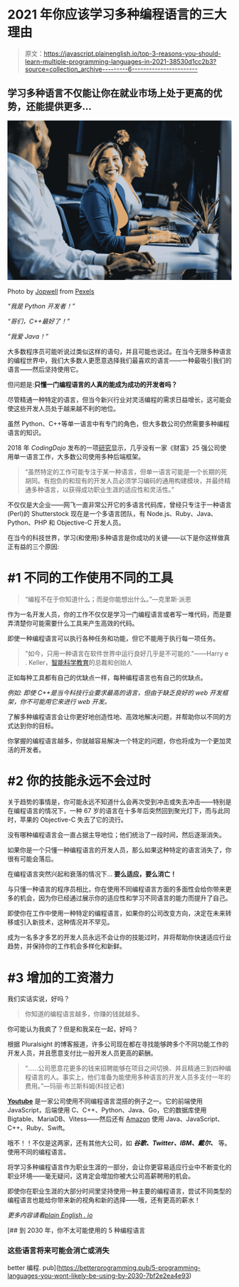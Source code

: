 # 2021 年你应该学习多种编程语言的三大理由

> 原文：<https://javascript.plainenglish.io/top-3-reasons-you-should-learn-multiple-programming-languages-in-2021-38530d1cc2b3?source=collection_archive---------6----------------------->

## 学习多种语言不仅能让你在就业市场上处于更高的优势，还能提供更多…

![](img/43b47c3bb8cb2c3e5d08c4cf1a0d61bc.png)

Photo by [Jopwell](https://www.pexels.com/@jopwell?utm_content=attributionCopyText&utm_medium=referral&utm_source=pexels) from [Pexels](https://www.pexels.com/photo/woman-in-blue-suit-jacket-2422293/?utm_content=attributionCopyText&utm_medium=referral&utm_source=pexels)

*“我是 Python 开发者！”*

*“哥们，C++最好了！”*

*“我爱 Java！”*

大多数程序员可能听说过类似这样的语句，并且可能也说过。在当今无限多种语言的编程世界中，我们大多数人更愿意选择我们最喜欢的语言——一种最吸引我们的语言——然后坚持使用它。

但问题是:**只懂一门编程语言的人真的能成为成功的开发者吗？**

尽管精通一种特定的语言，但当今新兴行业对灵活编程的需求日益增长，这可能会使这些开发人员处于越来越不利的地位。

虽然 Python、C++等单一语言中有专门的角色，但大多数公司仍然需要多种编程语言的知识。

2018 年 *CodingDojo* 发布的一项[研究](https://www.globenewswire.com/news-release/2018/01/10/1286783/0/en/Coding-Dojo-Research-Reveals-Hiring-Limitations-of-Learning-a-Single-Coding-Language.html)显示，几乎没有一家《财富》25 强公司使用单一语言工作，大多数公司使用多种后端框架。

> “虽然特定的工作可能专注于某一种语言，但单一语言可能是一个长期的死胡同。有抱负的和现有的开发人员必须学习编码的通用构建模块，并最终精通多种语言，以获得成功职业生涯的适应性和灵活性。”

不仅仅是大企业——网飞一直非常公开它的多语言代码库，曾经只专注于一种语言(Perl)的 Shutterstock 现在是一个多语言团队，有 Node.js、Ruby、Java、Python、PHP 和 Objective-C 开发人员。

在当今的科技世界，学习(和使用)多种语言是你成功的关键——以下是你这样做真正有益的三个原因:

# #1 不同的工作使用不同的工具

> “编程不在于你知道什么；而是你能想出什么。”—克里斯·派恩

作为一名开发人员，你的工作不仅仅是学习一门编程语言或者写一堆代码，而是要弄清楚你可能需要什么工具来产生高效的代码。

即使一种编程语言可以执行各种任务和功能，但它不能用于执行每一项任务。

> "如今，只用一种语言在软件世界中运行良好几乎是不可能的."——Harry e . Keller，[智能科学教育](http://www.smartscience.net/)的总裁和创始人

正如每种工具都有自己的优缺点一样，每种编程语言也有自己的优缺点。

*例如:* *即使 C++是当今科技行业要求最高的语言，但由于缺乏良好的 web 开发框架，你不可能用它来进行 web 开发。*

了解多种编程语言会让你更好地创造性地、高效地解决问题，并帮助你以不同的方式达到你的目标。

你掌握的编程语言越多，你就越容易解决一个特定的问题，你也将成为一个更加灵活的开发者。

# #2 你的技能永远不会过时

关于趋势的事情是，你可能永远不知道什么会再次受到冲击或失去冲击——特别是在编程语言的情况下，一种 67 岁的语言在十多年后突然回到聚光灯下，而与此同时，苹果的 Objective-C 失去了它的流行。

没有哪种编程语言会一直占据主导地位；他们统治了一段时间，然后逐渐消失。

如果你是一个只懂一种编程语言的开发人员，那么如果这种特定的语言消失了，你很有可能会落后。

在编程语言突然兴起和衰落的情况下… **要么适应，要么消亡！**

与只懂一种语言的程序员相比，你在使用不同编程语言方面的多面性会给你带来更多的机会，因为你已经通过展示你的适应性和学习不同语言的能力而提升了自己。

即使你在工作中使用一种特定的编程语言，如果你的公司改变方向，决定在未来转移或引入新技术，这种情况并不罕见。

成为一名多才多艺的开发人员永远不会让你的技能过时，并将帮助你快速适应行业趋势，并保持你的工作机会多样化和新鲜。

# #3 增加的工资潜力

我们实话实说，好吗？

> 你知道的编程语言越多，你赚的钱就越多。

你可能认为我疯了？但是和我呆在一起，好吗？

根据 Pluralsight 的博客报道，许多公司现在都在寻找能够跨多个不同功能工作的开发人员，并且愿意支付比一般开发人员更高的薪酬。

> “……公司愿意花更多的钱来招聘能够在项目之间切换、并且精通三到四种编程语言的人。事实上，他们准备为能使用多种语言的开发人员多支付一年的费用。”—玛丽·布兰斯科姆(科技记者)

[**Youtube**](https://content.techgig.com/google-amazon-ibm-and-other-top-software-firms-use-these-programming-languages-the-most/articleshow/77959781.cms) 是一家公司使用不同编程语言混搭的例子之一。它的前端使用 JavaScript，后端使用 C、C++、Python、Java、Go，它的数据库使用 Bigtable、MariaDB、Vitess——然后还有 [Amazon](https://content.techgig.com/google-amazon-ibm-and-other-top-software-firms-use-these-programming-languages-the-most/articleshow/77959781.cms) 使用 Java、JavaScript、C++、Ruby、Swift。

哦不！！不仅是这两家，还有其他大公司，如 ***谷歌、Twitter、IBM、戴尔、*** 等。使用不同的编程语言。

将学习多种编程语言作为职业生涯的一部分，会让你更容易适应行业中不断变化的职业环境——毫无疑问，这肯定会增加你被大公司高薪聘用的机会。

即使你在职业生涯的大部分时间里坚持使用一种主要的编程语言，尝试不同类型的编程语言也能给你带来新的视角和新的选择——哦，还有更高的薪水！

*更多内容请看*[*plain English . io*](http://plainenglish.io/)

[](https://betterprogramming.pub/5-programming-languages-you-wont-likely-be-using-by-2030-7bf2e2ea4e93) [## 到 2030 年，你不太可能使用的 5 种编程语言

### 这些语言将来可能会消亡或消失

better 编程. pub](https://betterprogramming.pub/5-programming-languages-you-wont-likely-be-using-by-2030-7bf2e2ea4e93)